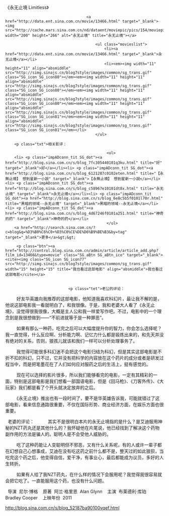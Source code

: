 《永无止境 Limitless》

											
										<a href="http://data.ent.sina.com.cn/movie/13466.html" target="_blank"><img src="http://cache.mars.sina.com.cn/nd/dataent/moviepic/pics/154/moviepic_db4e4adf24fb2e3c157123dead4fbd12.jpg" width="200" height="266" alt="永无止境" title="永无止境"></a>
										
											<ul class="movieslist">
												<li><a href="http://data.ent.sina.com.cn/movie/13466.html" target="_blank">永无止境</a></li>
												<li><em><img width="11" height="11" align="absmiddle" src="http://simg.sinajs.cn/blog7style/images/common/sg_trans.gif" class="SG_icon SG_icon80"></em><em><img width="11" height="11" align="absmiddle" src="http://simg.sinajs.cn/blog7style/images/common/sg_trans.gif" class="SG_icon SG_icon80"></em><em><img width="11" height="11" align="absmiddle" src="http://simg.sinajs.cn/blog7style/images/common/sg_trans.gif" class="SG_icon SG_icon80"></em><em><img width="11" height="11" align="absmiddle" src="http://simg.sinajs.cn/blog7style/images/common/sg_trans.gif" class="SG_icon SG_icon81"></em><em><img width="11" height="11" align="absmiddle" src="http://simg.sinajs.cn/blog7style/images/common/sg_trans.gif" class="SG_icon SG_icon81"></em></li>
											</ul>
											
		<p class="txt">相关影评： 
											
												 <ul>
		<li> <p class="impADconn_tit SG_dot"><a href="http://blog.sina.com.cn/s/blog_7fc305440101q3ku.html" title="好" target="_blank">好</a></li><li> <p class="impADconn_tit SG_dot"><a href="http://blog.sina.com.cn/s/blog_6121287c0102eten.html" title="【永無止境】 想到星新一小說" target="_blank">【永無止境】 想到星新一小說</a></li><li> <p class="impADconn_tit SG_dot"><a href="http://blog.sina.com.cn/s/blog_c58967e10101dt8x.html" title="永无止境" target="_blank">永无止境</a></li><li> <p class="impADconn_tit SG_dot"><a href="http://blog.sina.com.cn/s/blog_6e8c5b5f0101l70r.html" title="黑暗的领域--永无止境" target="_blank">黑暗的领域--永无止境</a></li><li> <p class="impADconn_tit SG_dot"><a href="http://blog.sina.com.cn/s/blog_4d67246f0101a251.html" title="神奇的药" target="_blank">神奇的药</a></li>
												 </ul>
		<a href="http://search.sina.com.cn/?c=blog&q=%D3%B0%C6%C0+%D3%C0%CE%DE%D6%B9%BE%B3&by=tag" target="_blank">更多</a>&gt;&gt;
											 
		 <p class="btn"><a href="http://control.blog.sina.com.cn/admin/article/article_add.php?film_id=13466&type=movie" class="SG_aBtn SG_aBtn_ico" target="_blank"><cite><img class="SG_icon SG_icon77" src="http://simg.sinajs.cn/blog7style/images/common/sg_trans.gif" width="15" height="15" title="我也看过这部电影" align="absmiddle">我也看过这部电影</cite></a>
										
									
                            	<p class="tet">老公的评论： 
 
　　好友华英雄向我推荐的这部电影，他知道我喜欢科幻片，最让我不解的是，他说这部电影我一看就明白了，和我很像。于是，我和老婆大人看了《永无止境》，没觉得很我很像，大概是主人公和我一样爱写作吧。不过，电影中的一个理念到是我很想做到——“不前进就等于是一种罪恶”。 

 
　　如果有那么一种药，吃完之后可以大幅度提升你的智力，你会怎么选择呢？我一直觉得，什么反应啊、分析能力啊、记忆力什么都是锻炼出来的，和先天并没有绝对的关系，否则，狼孩儿就该和我们一样可以分析处理事务了。 

 
　　我觉得可能很多科幻迷不会把这个电影归结为科幻，但是其实这部电影是不折不扣的科幻，只不过，它并没有把科学的内容放在这个药片的成分或者是研发过程当中，而是把笔墨花在了人们如何应对服药之后的生活上，挺有感觉的。 

 
　　现在可以选择的影片很多，所以我们能够看完的电影，一定有其精彩的一面，特别是这部电影是我们想看一部国语电影，但是《回马枪》、《刀客外传》、《大玩家》我们都是看了个开头就决定放弃的之后。 

 
　　《永无止境》推出也有一段时间了，要不是华英雄告诉我，可能就错过了这部电影，看来信息通路很重要，不仅在国际形势、商业经济方面，在娱乐方面也很重要。 

 
老婆的评论： 
 
　　其实不是很明白本片的永无止境指的是什么？是艾迪服用神秘的NZT药丸还是其他什么的？我怀疑他在片尾说，他已经找到了解决这个药物副作用的方法是骗人的。聪明人是不会受他人威胁的。 

 
　　吃了这种药能让人变聪明但不邪恶，又有什么关系呢，有的人或许一辈子都在幻想自己心想事成，艾迪在没有吃这药之前什么都不是，整天过的如此狼狈，当吃完这个药之后，他变得自信，爱干净，有事业心，最后都能成为议员，多好的人生转折。 

 
　　如果有人给了我NZT药丸，在什么样的情况下会服用呢？我觉得我很容易就会把它吃了。一直能服用这个药，也没有什么问题。 

 
导演 
尼尔·博格 
 
原著 
阿兰·格里恩 
Alan Glynn 
 
主演 
布莱德利·库珀 
Bradley Cooper 
 
上映年份 
2011
                                								
		
http://blog.sina.com.cn/s/blog_52187ba90100vqef.html
